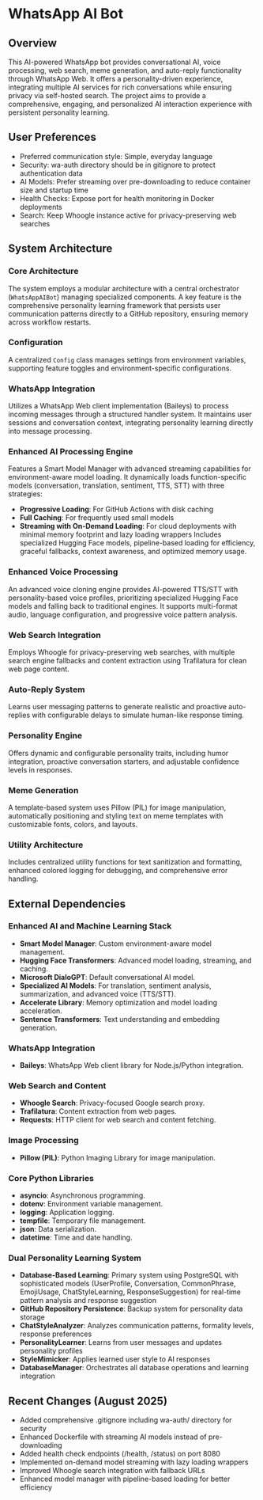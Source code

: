 # WhatsApp AI Bot

## Overview
This AI-powered WhatsApp bot provides conversational AI, voice processing, web search, meme generation, and auto-reply functionality through WhatsApp Web. It offers a personality-driven experience, integrating multiple AI services for rich conversations while ensuring privacy via self-hosted search. The project aims to provide a comprehensive, engaging, and personalized AI interaction experience with persistent personality learning.

## User Preferences
- Preferred communication style: Simple, everyday language
- Security: wa-auth directory should be in gitignore to protect authentication data
- AI Models: Prefer streaming over pre-downloading to reduce container size and startup time
- Health Checks: Expose port for health monitoring in Docker deployments
- Search: Keep Whoogle instance active for privacy-preserving web searches

## System Architecture
### Core Architecture
The system employs a modular architecture with a central orchestrator (`WhatsAppAIBot`) managing specialized components. A key feature is the comprehensive personality learning framework that persists user communication patterns directly to a GitHub repository, ensuring memory across workflow restarts.

### Configuration
A centralized `Config` class manages settings from environment variables, supporting feature toggles and environment-specific configurations.

### WhatsApp Integration
Utilizes a WhatsApp Web client implementation (Baileys) to process incoming messages through a structured handler system. It maintains user sessions and conversation context, integrating personality learning directly into message processing.

### Enhanced AI Processing Engine
Features a Smart Model Manager with advanced streaming capabilities for environment-aware model loading. It dynamically loads function-specific models (conversation, translation, sentiment, TTS, STT) with three strategies:
- **Progressive Loading**: For GitHub Actions with disk caching
- **Full Caching**: For frequently used small models
- **Streaming with On-Demand Loading**: For cloud deployments with minimal memory footprint and lazy loading wrappers
Includes specialized Hugging Face models, pipeline-based loading for efficiency, graceful fallbacks, context awareness, and optimized memory usage.

### Enhanced Voice Processing
An advanced voice cloning engine provides AI-powered TTS/STT with personality-based voice profiles, prioritizing specialized Hugging Face models and falling back to traditional engines. It supports multi-format audio, language configuration, and progressive voice pattern analysis.

### Web Search Integration
Employs Whoogle for privacy-preserving web searches, with multiple search engine fallbacks and content extraction using Trafilatura for clean web page content.

### Auto-Reply System
Learns user messaging patterns to generate realistic and proactive auto-replies with configurable delays to simulate human-like response timing.

### Personality Engine
Offers dynamic and configurable personality traits, including humor integration, proactive conversation starters, and adjustable confidence levels in responses.

### Meme Generation
A template-based system uses Pillow (PIL) for image manipulation, automatically positioning and styling text on meme templates with customizable fonts, colors, and layouts.

### Utility Architecture
Includes centralized utility functions for text sanitization and formatting, enhanced colored logging for debugging, and comprehensive error handling.

## External Dependencies

### Enhanced AI and Machine Learning Stack
- **Smart Model Manager**: Custom environment-aware model management.
- **Hugging Face Transformers**: Advanced model loading, streaming, and caching.
- **Microsoft DialoGPT**: Default conversational AI model.
- **Specialized AI Models**: For translation, sentiment analysis, summarization, and advanced voice (TTS/STT).
- **Accelerate Library**: Memory optimization and model loading acceleration.
- **Sentence Transformers**: Text understanding and embedding generation.

### WhatsApp Integration
- **Baileys**: WhatsApp Web client library for Node.js/Python integration.

### Web Search and Content
- **Whoogle Search**: Privacy-focused Google search proxy.
- **Trafilatura**: Content extraction from web pages.
- **Requests**: HTTP client for web search and content fetching.

### Image Processing
- **Pillow (PIL)**: Python Imaging Library for image manipulation.

### Core Python Libraries
- **asyncio**: Asynchronous programming.
- **dotenv**: Environment variable management.
- **logging**: Application logging.
- **tempfile**: Temporary file management.
- **json**: Data serialization.
- **datetime**: Time and date handling.

### Dual Personality Learning System
- **Database-Based Learning**: Primary system using PostgreSQL with sophisticated models (UserProfile, Conversation, CommonPhrase, EmojiUsage, ChatStyleLearning, ResponseSuggestion) for real-time pattern analysis and response suggestion
- **GitHub Repository Persistence**: Backup system for personality data storage
- **ChatStyleAnalyzer**: Analyzes communication patterns, formality levels, response preferences
- **PersonalityLearner**: Learns from user messages and updates personality profiles
- **StyleMimicker**: Applies learned user style to AI responses
- **DatabaseManager**: Orchestrates all database operations and learning integration

## Recent Changes (August 2025)
- Added comprehensive .gitignore including wa-auth/ directory for security
- Enhanced Dockerfile with streaming AI models instead of pre-downloading
- Added health check endpoints (/health, /status) on port 8080
- Implemented on-demand model streaming with lazy loading wrappers
- Improved Whoogle search integration with fallback URLs
- Enhanced model manager with pipeline-based loading for better efficiency